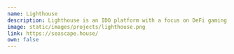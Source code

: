 ```yaml
---
name: Lighthouse
description: Lighthouse is an IDO platform with a focus on DeFi gaming and usability for game developers.
image: static/images/projects/lighthouse.png
link: https://seascape.house/
own: false
---
```

